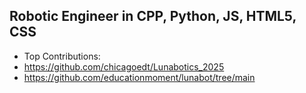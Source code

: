 ## Robotic Engineer in CPP, Python, JS, HTML5, CSS

- Top Contributions:
- https://github.com/chicagoedt/Lunabotics_2025
- https://github.com/educationmoment/lunabot/tree/main
